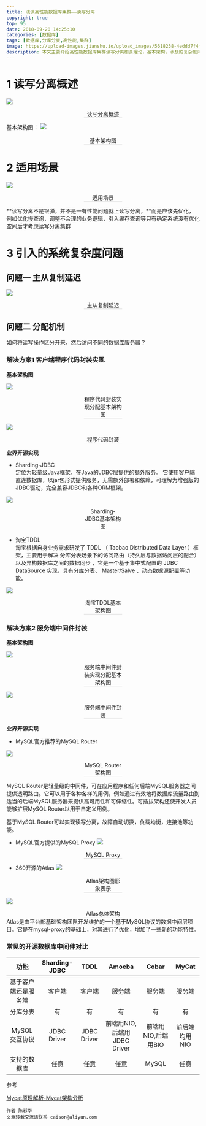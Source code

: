 ```yaml
---
title: 浅谈高性能数据库集群——读写分离
copyright: true
top: 95
date: 2018-09-20 14:25:10
categories: [数据库]
tags: [数据库,分库分表,高性能,集群]
image: https://upload-images.jianshu.io/upload_images/5618238-4eddd7f4fe8bb523.png?imageMogr2/auto-orient/strip%7CimageView2/2/w/1000/format/webp
description: 本文主要介绍高性能数据库集群读写分离相关理论，基本架构，涉及的复杂度问题以及常见解决方案
---
```


<span></span>

<!--more-->

1 读写分离概述
========

![](//upload-images.jianshu.io/upload_images/5618238-e43f3412c6387b0a?imageMogr2/auto-orient/strip%7CimageView2/2/w/732/format/webp)
<center style='border-bottom: 1px solid #d9d9d9;min-width: 20%;max-width: 80%;margin: 0 auto;width:20%'>读写分离概述</center>

基本架构图：
![](//upload-images.jianshu.io/upload_images/5618238-06f5e8df8aeb7eac.jpg?imageMogr2/auto-orient/strip%7CimageView2/2/w/1000/format/webp)
<center style='border-bottom: 1px solid #d9d9d9;min-width: 20%;max-width: 80%;margin: 0 auto;width:20%'>基本架构图</center>

2 适用场景
======

![](//upload-images.jianshu.io/upload_images/5618238-4163278bb12eced4.png?imageMogr2/auto-orient/strip%7CimageView2/2/w/610/format/webp)

<center style='border-bottom: 1px solid #d9d9d9;min-width: 20%;max-width: 80%;margin: 0 auto;width:20%'>适用场景</center>

**读写分离不是银弹，并不是一有性能问题就上读写分离，**而是应该先优化，例如优化慢查询，调整不合理的业务逻辑，引入缓存查询等只有确定系统没有优化空间后才考虑读写分离集群

3 引入的系统复杂度问题
============

问题一 主从复制延迟
----------

![](//upload-images.jianshu.io/upload_images/5618238-a20f9c336fe62c3b.png?imageMogr2/auto-orient/strip%7CimageView2/2/w/887/format/webp)
<center style='border-bottom: 1px solid #d9d9d9;min-width: 20%;max-width: 80%;margin: 0 auto;width:20%'>主从复制延迟</center>

问题二 分配机制
--------

如何将读写操作区分开来，然后访问不同的数据库服务器？

### 解决方案1 客户端程序代码封装实现

**基本架构图**  

![](//upload-images.jianshu.io/upload_images/5618238-ea2f0f7e5d05f248.jpg?imageMogr2/auto-orient/strip%7CimageView2/2/w/1000/format/webp)
<center style='border-bottom: 1px solid #d9d9d9;min-width: 20%;max-width: 80%;margin: 0 auto;width:20%'>程序代码封装实现分配基本架构图</center>

![](//upload-images.jianshu.io/upload_images/5618238-2201ff0331bac1e9.png?imageMogr2/auto-orient/strip%7CimageView2/2/w/859/format/webp)
<center style='border-bottom: 1px solid #d9d9d9;min-width: 20%;max-width: 80%;margin: 0 auto;width:20%'>程序代码封装</center>

**业界开源实现**

*   Sharding-JDBC  
    定位为轻量级Java框架，在Java的JDBC层提供的额外服务。 它使用客户端直连数据库，以jar包形式提供服务，无需额外部署和依赖，可理解为增强版的JDBC驱动，完全兼容JDBC和各种ORM框架。

![](//upload-images.jianshu.io/upload_images/5618238-2e54b4f173dcdefc.png?imageMogr2/auto-orient/strip%7CimageView2/2/w/710/format/webp)
<center style='border-bottom: 1px solid #d9d9d9;min-width: 20%;max-width: 80%;margin: 0 auto;width:20%'>Sharding-JDBC基本架构图</center>

*   淘宝TDDL  
    淘宝根据自身业务需求研发了 TDDL （ Taobao Distributed Data Layer ）框架，主要用于解决 分库分表场景下的访问路由（持久层与数据访问层的配合）以及异构数据库之间的数据同步 ，它是一个基于集中式配置的 JDBC DataSource 实现，具有分库分表、 Master/Salve 、动态数据源配置等功能。

![](//upload-images.jianshu.io/upload_images/5618238-1c6e396883493510.png?imageMogr2/auto-orient/strip%7CimageView2/2/w/590/format/webp)
<center style='border-bottom: 1px solid #d9d9d9;min-width: 20%;max-width: 80%;margin: 0 auto;width:20%'>淘宝TDDL基本架构图</center>

### 解决方案2 服务端中间件封装

**基本架构图**

![](//upload-images.jianshu.io/upload_images/5618238-14d0897f3ff15bcb.jpg?imageMogr2/auto-orient/strip%7CimageView2/2/w/1000/format/webp)
<center style='border-bottom: 1px solid #d9d9d9;min-width: 20%;max-width: 80%;margin: 0 auto;width:20%'>服务端中间件封装实现分配基本架构图</center>

![](//upload-images.jianshu.io/upload_images/5618238-9174a86fd6e5f23b.png?imageMogr2/auto-orient/strip%7CimageView2/2/w/798/format/webp)
<center style='border-bottom: 1px solid #d9d9d9;min-width: 20%;max-width: 80%;margin: 0 auto;width:20%'>服务端中间件封装</center>

**业界开源实现**

*   MySQL官方推荐的MySQL Router

![](//upload-images.jianshu.io/upload_images/5618238-31ebcb40b8079f31.png?imageMogr2/auto-orient/strip%7CimageView2/2/w/819/format/webp)
<center style='border-bottom: 1px solid #d9d9d9;min-width: 20%;max-width: 80%;margin: 0 auto;width:20%'>MySQL Router架构图</center>

MySQL Router是轻量级的中间件，可在应用程序和任何后端MySQL服务器之间提供透明路由。它可以用于各种各样的用例，例如通过有效地将数据库流量路由到适当的后端MySQL服务器来提供高可用性和可伸缩性。可插拔架构还使开发人员能够扩展MySQL Router以用于自定义用例。

基于MySQL Router可以实现读写分离，故障自动切换，负载均衡，连接池等功能。

*   MySQL官方提供的MySQL Proxy
![](//upload-images.jianshu.io/upload_images/5618238-c3960a36b36ae8d4.png?imageMogr2/auto-orient/strip%7CimageView2/2/w/767/format/webp)
<center style='border-bottom: 1px solid #d9d9d9;min-width: 20%;max-width: 80%;margin: 0 auto;width:20%'> MySQL Proxy</center>
    
*   360开源的Atlas
![](//upload-images.jianshu.io/upload_images/5618238-c34706b5d7f379bd.jpg?imageMogr2/auto-orient/strip%7CimageView2/2/w/702/format/webp)
<center style='border-bottom: 1px solid #d9d9d9;min-width: 20%;max-width: 80%;margin: 0 auto;width:20%'>Atlas架构图形象表示</center>

![](//upload-images.jianshu.io/upload_images/5618238-d7b51511d8fdbefe.jpg?imageMogr2/auto-orient/strip%7CimageView2/2/w/542/format/webp)
<center style='border-bottom: 1px solid #d9d9d9;min-width: 20%;max-width: 80%;margin: 0 auto;width:20%'>Atlas总体架构</center>
Atlas是由平台部基础架构团队开发维护的一个基于MySQL协议的数据中间层项目。它是在mysql-proxy的基础上，对其进行了优化，增加了一些新的功能特性。

### 常见的开源数据库中间件对比

|         功能         | Sharding-JDBC |     TDDL    |            Amoeba           |        Cobar        |     MyCat     |
|:--------------------:|:-------------:|:-----------:|:---------------------------:|:-------------------:|:-------------:|
| 基于客户端还是服务端 |     客户端    |    客户端   |            服务端           |        服务端       |     服务端    |
|       分库分表       |       有      |      有     |              有             |          有         |       有      |
|     MySQL交互协议    |  JDBC Driver  | JDBC Driver | 前端用NIO,后端用JDBC Driver | 前端用NIO,后端用BIO | 前后端均用NIO |
|     支持的数据库     |      任意     |     任意    |             任意            |        MySQL        |      任意     |

参考

[Mycat原理解析-Mycat架构分析](https://blog.csdn.net/u011983531/article/details/78948680)

    作者 陈彩华
    文章转载交流请联系 caison@aliyun.com